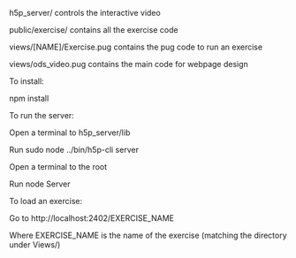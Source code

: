 h5p_server/ controls the interactive video

public/exercise/ contains all the exercise code

views/[NAME]/Exercise.pug  contains the pug code to run an exercise

views/ods_video.pug  contains the main code for webpage design


To install:

npm install

To run the server:

Open a terminal to h5p_server/lib

Run sudo node ../bin/h5p-cli server

Open a terminal to the root

Run node Server

To load an exercise:

Go to http://localhost:2402/EXERCISE_NAME

Where EXERCISE_NAME is the name of the exercise (matching the directory under Views/)
